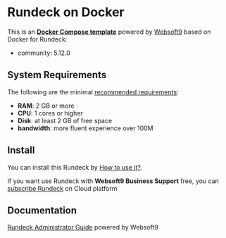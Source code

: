 # Rundeck on Docker  

This is an **[Docker Compose template](https://github.com/Websoft9/docker-library)** powered by [Websoft9](https://www.websoft9.com) based on Docker for Rundeck:


 - community:  5.12.0


## System Requirements

The following are the minimal [recommended requirements](https://docs.rundeck.com/docs/administration/install/system-requirements.html):

* **RAM**: 2 GB or more
* **CPU**: 1 cores or higher
* **Disk**: at least 2 GB of free space
* **bandwidth**: more fluent experience over 100M  

## Install

You can install this Rundeck by [How to use it?](https://github.com/Websoft9/docker-library#how-to-use-it).   

If you want use Rundeck with **Websoft9 Business Support** free, you can [subscribe Rundeck](https://www.websoft9.com/apps) on Cloud platform

## Documentation

[Rundeck Administrator Guide](https://support.websoft9.com/docs/rundeck) powered by Websoft9